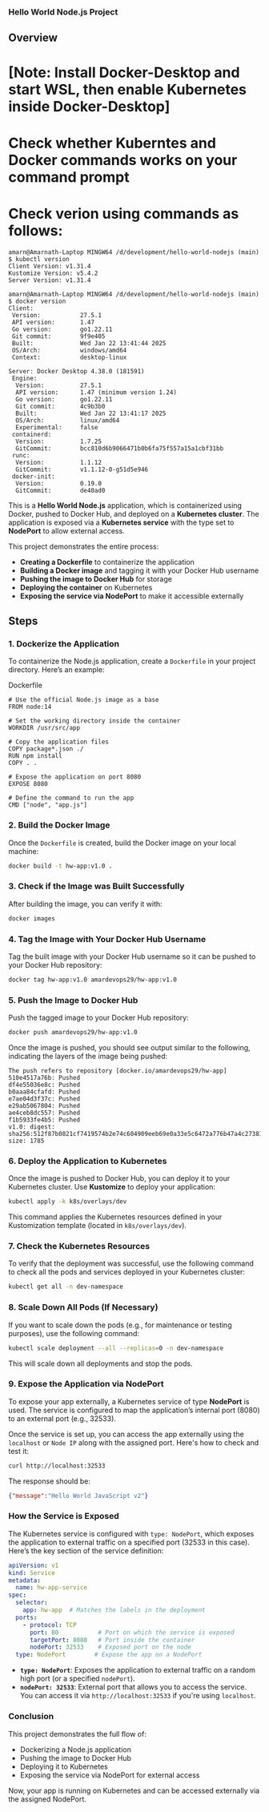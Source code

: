### Hello World Node.js Project

## Overview
# [Note: Install Docker-Desktop and start WSL, then enable Kubernetes inside Docker-Desktop]
# Check whether Kuberntes and Docker commands works on your command prompt
# Check verion using commands as follows:
```
amarn@Amarnath-Laptop MINGW64 /d/development/hello-world-nodejs (main)
$ kubectl version
Client Version: v1.31.4
Kustomize Version: v5.4.2
Server Version: v1.31.4

amarn@Amarnath-Laptop MINGW64 /d/development/hello-world-nodejs (main)
$ docker version
Client:
 Version:           27.5.1
 API version:       1.47
 Go version:        go1.22.11
 Git commit:        9f9e405
 Built:             Wed Jan 22 13:41:44 2025
 OS/Arch:           windows/amd64
 Context:           desktop-linux

Server: Docker Desktop 4.38.0 (181591)
 Engine:
  Version:          27.5.1
  API version:      1.47 (minimum version 1.24)
  Go version:       go1.22.11
  Git commit:       4c9b3b0
  Built:            Wed Jan 22 13:41:17 2025
  OS/Arch:          linux/amd64
  Experimental:     false
 containerd:
  Version:          1.7.25
  GitCommit:        bcc810d6b9066471b0b6fa75f557a15a1cbf31bb
 runc:
  Version:          1.1.12
  GitCommit:        v1.1.12-0-g51d5e946
 docker-init:
  Version:          0.19.0
  GitCommit:        de40ad0
```

This is a **Hello World Node.js** application, which is containerized using Docker, pushed to Docker Hub, and deployed on a **Kubernetes cluster**. The application is exposed via a **Kubernetes service** with the type set to **NodePort** to allow external access.

This project demonstrates the entire process:
- **Creating a Dockerfile** to containerize the application
- **Building a Docker image** and tagging it with your Docker Hub username
- **Pushing the image to Docker Hub** for storage
- **Deploying the container** on Kubernetes
- **Exposing the service via NodePort** to make it accessible externally

## Steps

### 1. **Dockerize the Application**

To containerize the Node.js application, create a `Dockerfile` in your project directory. Here’s an example:

Dockerfile
```
# Use the official Node.js image as a base
FROM node:14

# Set the working directory inside the container
WORKDIR /usr/src/app

# Copy the application files
COPY package*.json ./
RUN npm install
COPY . .

# Expose the application on port 8080
EXPOSE 8080

# Define the command to run the app
CMD ["node", "app.js"]
```

### 2. **Build the Docker Image**

Once the `Dockerfile` is created, build the Docker image on your local machine:

```bash
docker build -t hw-app:v1.0 .
```

### 3. **Check if the Image was Built Successfully**

After building the image, you can verify it with:

```bash
docker images
```

### 4. **Tag the Image with Your Docker Hub Username**

Tag the built image with your Docker Hub username so it can be pushed to your Docker Hub repository:

```bash
docker tag hw-app:v1.0 amardevops29/hw-app:v1.0
```

### 5. **Push the Image to Docker Hub**

Push the tagged image to your Docker Hub repository:

```bash
docker push amardevops29/hw-app:v1.0
```

Once the image is pushed, you should see output similar to the following, indicating the layers of the image being pushed:

```
The push refers to repository [docker.io/amardevops29/hw-app]
510e4517a76b: Pushed
df4e55036e8c: Pushed
b0aaa84cfafd: Pushed
e7ae04d3f37c: Pushed
e29ab5067804: Pushed
ae4ceb8dc557: Pushed
f1b5933fe4b5: Pushed
v1.0: digest: sha256:512f87b0821cf7419574b2e74c604909eeb69e0a33e5c6472a776b47a4c27381 size: 1785
```

### 6. **Deploy the Application to Kubernetes**

Once the image is pushed to Docker Hub, you can deploy it to your Kubernetes cluster. Use **Kustomize** to deploy your application:

```bash
kubectl apply -k k8s/overlays/dev
```

This command applies the Kubernetes resources defined in your Kustomization template (located in `k8s/overlays/dev`).

### 7. **Check the Kubernetes Resources**

To verify that the deployment was successful, use the following command to check all the pods and services deployed in your Kubernetes cluster:

```bash
kubectl get all -n dev-namespace
```

### 8. **Scale Down All Pods (If Necessary)**

If you want to scale down the pods (e.g., for maintenance or testing purposes), use the following command:

```bash
kubectl scale deployment --all --replicas=0 -n dev-namespace
```

This will scale down all deployments and stop the pods.

### 9. **Expose the Application via NodePort**

To expose your app externally, a Kubernetes service of type **NodePort** is used. The service is configured to map the application’s internal port (8080) to an external port (e.g., 32533).

Once the service is set up, you can access the app externally using the `localhost` or `Node IP` along with the assigned port. Here's how to check and test it:

```bash
curl http://localhost:32533
```

The response should be:

```json
{"message":"Hello World JavaScript v2"}
```

### How the Service is Exposed

The Kubernetes service is configured with `type: NodePort`, which exposes the application to external traffic on a specified port (32533 in this case). Here’s the key section of the service definition:

```yaml
apiVersion: v1
kind: Service
metadata:
  name: hw-app-service
spec:
  selector:
    app: hw-app  # Matches the labels in the deployment
  ports:
    - protocol: TCP
      port: 80           # Port on which the service is exposed
      targetPort: 8080   # Port inside the container
      nodePort: 32533    # Exposed port on the node
  type: NodePort        # Expose the app on a NodePort
```

- **`type: NodePort`**: Exposes the application to external traffic on a random high port (or a specified `nodePort`).
- **`nodePort: 32533`**: External port that allows you to access the service. You can access it via `http://localhost:32533` if you're using `localhost`.

### Conclusion

This project demonstrates the full flow of:
- Dockerizing a Node.js application
- Pushing the image to Docker Hub
- Deploying it to Kubernetes
- Exposing the service via NodePort for external access

Now, your app is running on Kubernetes and can be accessed externally via the assigned NodePort.

